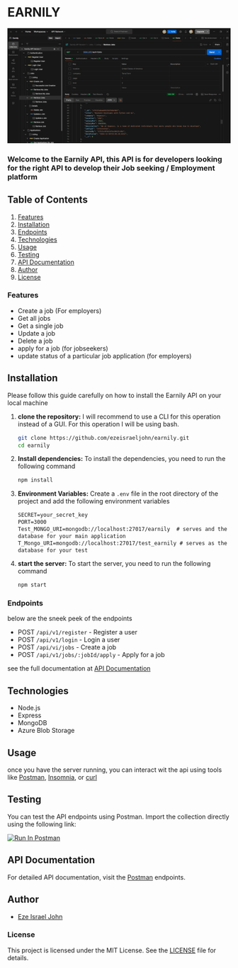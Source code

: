 # EARNILY

![Earnily](Earnily.png)

### Welcome to the Earnily API, this API is for developers looking for the right API to develop their Job seeking / Employment platform

## Table of Contents

1. [Features](#Features)
2. [Installation](#installation)
3. [Endpoints](#endpoints)
4. [Technologies](#technologies)
5. [Usage](#usage)
6. [Testing](#testing)
7. [API Documentation](#api-documentation)
8. [Author](#author)
9. [License](#license)

### Features

- Create a job (For employers)
- Get all jobs
- Get a single job
- Update a job
- Delete a job
- apply for a job (for jobseekers)
- update status of a particular job application (for employers)

## Installation

Please follow this guide carefully on how to install the Earnily API on your local machine

1. **clone the repository:**
   I will recommend to use a CLI for this operation instead of a GUI.
   For this operation I will be using bash.

   ```bash
   git clone https://github.com/ezeisraeljohn/earnily.git
   cd earnily
   ```

2. **Install dependencies:**
   To install the dependencies, you need to run the following command

   ```bash
   npm install
   ```

3. **Environment Variables:**
   Create a `.env` file in the root directory of the project and add the following environment variables

   ```env
   SECRET=your_secret_key
   PORT=3000
   Test_MONGO_URI=mongodb://localhost:27017/earnily  # serves and the database for your main application
   T_Mongo_URI=mongodb://localhost:27017/test_earnily # serves as the database for your test
   ```

4. **start the server:**
   To start the server, you need to run the following command

   ```bash
   npm start
   ```

### Endpoints

below are the sneek peek of the endpoints

- POST `/api/v1/register` - Register a user
- POST `/api/v1/login` - Login a user
- POST `/api/vi/jobs` - Create a job
- POST `/api/v1/jobs/:jobId/apply` - Apply for a job

see the full documentation at [API Documentation](#api-documentation)

## Technologies

- Node.js
- Express
- MongoDB
- Azure Blob Storage

## Usage

once you have the server running, you can interact wit the api using tools like [Postman](https://www.postman.com/), [Insomnia](https://insomnia.rest/), or [curl](https://curl.se/)

## Testing

You can test the API endpoints using Postman. Import the collection directly using the following link:

[<img src="https://run.pstmn.io/button.svg" alt="Run In Postman" style="width: 128px; height: 32px;">](https://documenter.getpostman.com/view/38873322/2sAYBbdoiw)

## API Documentation

For detailed API documentation, visit the [Postman](https://documenter.getpostman.com/view/38873322/2sAYBbdoiw) endpoints.

## Author

- [Eze Israel John](https://ezeisraeljohn.me)

### License

This project is licensed under the MIT License. See the [LICENSE](LICENSE) file for details.
